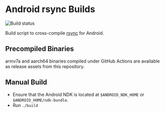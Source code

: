 Android rsync Builds
====================

![Build status](https://github.com/ribbons/android-rsync/workflows/Build/badge.svg)

Build script to cross-compile [rsync](https://rsync.samba.org/) for Android.


Precompiled Binaries
--------------------

armv7a and aarch64 binaries compiled under GitHub Actions are available as
release assets from this repository.


Manual Build
------------

* Ensure that the Android NDK is located at `$ANDROID_NDK_HOME` or
  `$ANDROID_HOME/ndk-bundle`.
* Run `./build`
